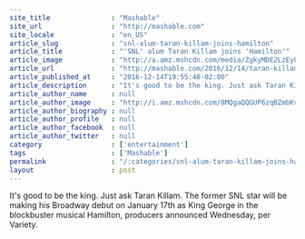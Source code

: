 ```yaml
---
site_title               : "Mashable"
site_url                 : "http://mashable.com"
site_locale              : "en_US"
article_slug             : "snl-alum-taran-killam-joins-hamilton"
article_title            : "'SNL' alum Taran Killam joins 'Hamilton'"
article_image            : "http://a.amz.mshcdn.com/media/ZgkyMDE2LzEyLzE0LzUyL2E1ZDdhMWEzY2E4NDQ2NTY4NDE5ZjkwOGY2OTQ5N2ExLjgwNTJjLmpwZwpwCXRodW1iCTEyMDB4NjMwCmUJanBn/947877c6/632/a5d7a1a3-ca84-4656-8419-f908f69497a1.jpg"
article_url              : "http://mashable.com/2016/12/14/taran-killam-hamilton-broadway/"
article_published_at     : "2016-12-14T19:55:48-02:00"
article_description      : "It's good to be the king. Just ask Taran Killam. The former SNL star will be making his Broadway debut on January 17th as King George in the blockbuster musical Hamilton, producers announced Wednesday, per Variety."
article_author_name      : null
article_author_image     : "http://i.amz.mshcdn.com/8MQgaQQGUP6zqBZmbKv0m7WYhsY=/90x90/2016%2F06%2F30%2Fea%2F201504080cHeadshot_20.20a17.4856b.jpg"
article_author_biography : null
article_author_profile   : null
article_author_facebook  : null
article_author_twitter   : null
category                 : ['entertainment']
tags                     : ['Mashable']
permalink                : "/:categories/snl-alum-taran-killam-joins-hamilton/"
layout                   : post
---
```


It's good to be the king. Just ask Taran Killam. The former SNL star will be making his Broadway debut on January 17th as King George in the blockbuster musical Hamilton, producers announced Wednesday, per Variety.
